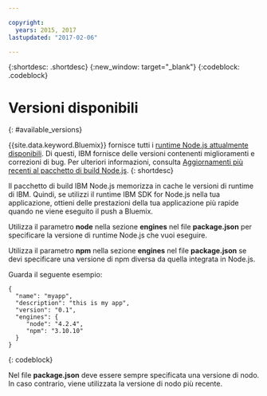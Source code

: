 ```yaml
---

copyright:
  years: 2015, 2017
lastupdated: "2017-02-06"

---
```


{:shortdesc: .shortdesc}
{:new_window: target="_blank"}
{:codeblock: .codeblock}

# Versioni disponibili
{: #available_versions}

{{site.data.keyword.Bluemix}} fornisce tutti i [runtime Node.js attualmente disponibili](http://nodejs.org/dist/). Di questi, IBM fornisce delle versioni contenenti miglioramenti e correzioni di bug. Per ulteriori informazioni, consulta [Aggiornamenti più recenti al pacchetto di build Node.js](/docs/runtimes/nodejs/updates.html).
{: shortdesc}

Il pacchetto di build IBM Node.js memorizza in cache le versioni di runtime di IBM. Quindi, se utilizzi il runtime IBM SDK for Node.js nella tua applicazione, ottieni delle prestazioni della tua applicazione più rapide quando ne viene eseguito il push a Bluemix.

Utilizza il parametro **node** nella sezione **engines** nel file **package.json** per specificare la versione di runtime Node.js che vuoi eseguire.

Utilizza il parametro **npm** nella sezione **engines** nel file **package.json** se devi specificare una versione di npm diversa da quella integrata in Node.js.  

Guarda il seguente esempio:

```
{
  "name": "myapp",
  "description": "this is my app",
  "version": "0.1",
  "engines": {
     "node": "4.2.4",
     "npm": "3.10.10"
  }
}
```
{: codeblock}

Nel file **package.json** deve essere sempre specificata una versione di nodo. In caso contrario, viene utilizzata la versione di nodo più recente.

